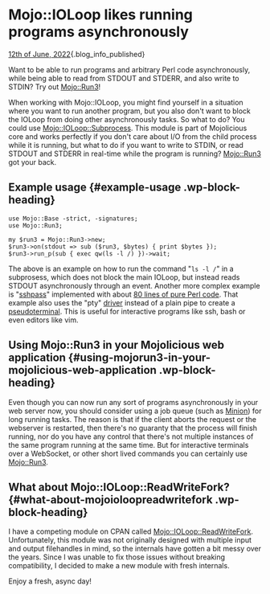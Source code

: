 # Mojo::IOLoop likes running programs asynchronously

[12th of June,
2022](/blog/2022-06-12/mojo-ioloop-and-subprocesses.html){.blog_info_published}

Want to be able to run programs and arbitrary Perl code asynchronously,
while being able to read from STDOUT and STDERR, and also write to
STDIN? Try out [Mojo::Run3](https://metacpan.org/pod/Mojo::Run3)!

When working with Mojo::IOLoop, you might find yourself in a situation
where you want to run another program, but you also don't want to block
the IOLoop from doing other asynchronously tasks. So what to do? You
could use
[Mojo::IOLoop::Subprocess](https://metacpan.org/pod/Mojo::IOLoop::Subprocess).
This module is part of Mojolicious core and works perfectly if you don't
care about I/O from the child process while it is running, but what to
do if you want to write to STDIN, or read STDOUT and STDERR in real-time
while the program is running?
[Mojo::Run3](https://metacpan.org/pod/Mojo::Run3) got your back.

## Example usage {#example-usage .wp-block-heading}

``` wp-block-code
use Mojo::Base -strict, -signatures;
use Mojo::Run3;

my $run3 = Mojo::Run3->new;
$run3->on(stdout => sub ($run3, $bytes) { print $bytes });
$run3->run_p(sub { exec qw(ls -l /) })->wait;
```

The above is an example on how to run the command "`ls -l /`" in a
subprosess, which does not block the main IOLoop, but instead reads
STDOUT asynchronously through an event. Another more complex example is
"[sshpass](https://www.redhat.com/sysadmin/ssh-automation-sshpass)"
implemented with about [80 lines of pure Perl
code](https://github.com/jhthorsen/mojo-run3/blob/main/examples/sshpass).
That example also uses the "pty"
[driver](https://metacpan.org/pod/Mojo::Run3#driver) instead of a plain
pipe to create a
[pseudoterminal](https://man7.org/linux/man-pages/man4/pts.4.html). This
is useful for interactive programs like ssh, bash or even editors like
vim.

## Using Mojo::Run3 in your Mojolicious web application {#using-mojorun3-in-your-mojolicious-web-application .wp-block-heading}

Even though you can now run any sort of programs asynchronously in your
web server now, you should consider using a job queue (such as
[Minion](https://docs.mojolicious.org/Minion)) for long running tasks.
The reason is that if the client aborts the request or the webserver is
restarted, then there's no guaranty that the process will finish
running, nor do you have any control that there's not multiple instances
of the same program running at the same time. But for interactive
terminals over a WebSocket, or other short lived commands you can
certainly use [Mojo::Run3](https://metacpan.org/pod/Mojo::Run3).

## What about Mojo::IOLoop::ReadWriteFork? {#what-about-mojoioloopreadwritefork .wp-block-heading}

I have a competing module on CPAN called
[Mojo::IOLoop::ReadWriteFork](https://metacpan.org/pod/Mojo::IOLoop::ReadWriteFork).
Unfortunately, this module was not originally designed with multiple
input and output filehandles in mind, so the internals have gotten a bit
messy over the years. Since I was unable to fix those issues without
breaking compatibility, I decided to make a new module with fresh
internals.

Enjoy a fresh, async day!
